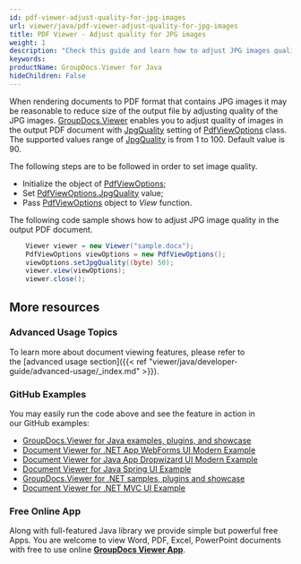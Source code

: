 ```yaml
---
id: pdf-viewer-adjust-quality-for-jpg-images
url: viewer/java/pdf-viewer-adjust-quality-for-jpg-images
title: PDF Viewer - Adjust quality for JPG images
weight: 1
description: "Check this guide and learn how to adjust JPG images quality and size when displaying documents with PDF Viewer by GroupDocs."
keywords: 
productName: GroupDocs.Viewer for Java
hideChildren: False
---
```

When rendering documents to PDF format that contains JPG images it may be reasonable to reduce size of the output file by adjusting quality of the JPG images. [GroupDocs.Viewer](https://products.groupdocs.com/viewer) enables you to adjust quality of images in the output PDF document with [JpgQuality](https://apireference.groupdocs.com/java/viewer/groupdocs.viewer.options/pdfviewoptions/properties/jpgquality) setting of [PdfViewOptions](https://apireference.groupdocs.com/java/viewer/groupdocs.viewer.options/pdfviewoptions) class. The supported values range of [JpgQuality](https://apireference.groupdocs.com/java/viewer/groupdocs.viewer.options/pdfviewoptions/properties/jpgquality) is from 1 to 100. Default value is 90.

The following steps are to be followed in order to set image quality.

*   Initialize the object of [PdfViewOptions](https://apireference.groupdocs.com/java/viewer/groupdocs.viewer.options/pdfviewoptions);
*   Set [PdfViewOptions.JpgQuality](https://apireference.groupdocs.com/java/viewer/groupdocs.viewer.options/pdfviewoptions/properties/jpgquality) value;
*   Pass [PdfViewOptions](https://apireference.groupdocs.com/java/viewer/groupdocs.viewer.options/pdfviewoptions) object to *View* function.

The following code sample shows how to adjust JPG image quality in the output PDF document.

```java
    Viewer viewer = new Viewer("sample.docx");
    PdfViewOptions viewOptions = new PdfViewOptions();
    viewOptions.setJpgQuality((byte) 50);
    viewer.view(viewOptions);
    viewer.close();
```

## More resources
### Advanced Usage Topics
To learn more about document viewing features, please refer to the [advanced usage section]({{< ref "viewer/java/developer-guide/advanced-usage/_index.md" >}}).

### GitHub Examples
You may easily run the code above and see the feature in action in our GitHub examples:
*   [GroupDocs.Viewer for Java examples, plugins, and showcase](https://github.com/groupdocs-viewer/GroupDocs.Viewer-for-Java)
*   [Document Viewer for .NET App WebForms UI Modern Example](https://github.com/groupdocs-viewer/GroupDocs.Viewer-for-Java-WebForms)    
*   [Document Viewer for Java App Dropwizard UI Modern Example](https://github.com/groupdocs-viewer/GroupDocs.Viewer-for-Java-Dropwizard)    
*   [Document Viewer for Java Spring UI Example](https://github.com/groupdocs-viewer/GroupDocs.Viewer-for-Java-Spring)
*   [GroupDocs.Viewer for .NET samples, plugins and showcase](https://github.com/groupdocs-viewer/GroupDocs.Viewer-for-.NET)
*   [Document Viewer for .NET MVC UI Example](https://github.com/groupdocs-viewer/GroupDocs.Viewer-for-Java-MVC)     

### Free Online App
Along with full-featured Java library we provide simple but powerful free Apps.
You are welcome to view Word, PDF, Excel, PowerPoint documents with free to use online **[GroupDocs Viewer App](https://products.groupdocs.app/viewer)**.
